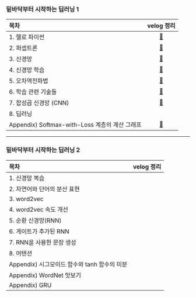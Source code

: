 ### 밑바닥부터 시작하는 딥러닝 1

|목차|velog 정리|
|:--|:--:|
|1. 헬로 파이썬|[📒](https://velog.io/@bbirong/1%EC%9E%A5.-%ED%97%AC%EB%A1%9C-%ED%8C%8C%EC%9D%B4%EC%8D%AC)|
|2. 퍼셉트론|[📒](https://velog.io/@bbirong/2%EC%9E%A5.-%ED%8D%BC%EC%85%89%ED%8A%B8%EB%A1%A0-Perceptron)|
|3. 신경망|[📒](https://velog.io/@bbirong/1-3.-%EC%8B%A0%EA%B2%BD%EB%A7%9D-v18d5g66)|
|4. 신경망 학습|[📒](https://velog.io/@bbirong/%EB%B0%91%EB%94%A5-1-4.-%EC%8B%A0%EA%B2%BD%EB%A7%9D-%ED%95%99%EC%8A%B5)|
|5. 오차역전파법|[📒](https://velog.io/write?id=ec9c17d7-45f0-4be2-a8d0-6d410d50a80a)|
|6. 학습 관련 기술들|[📒](https://velog.io/@bbirong/%EB%B0%91%EB%94%A5-6%EC%9E%A5.-%ED%95%99%EC%8A%B5-%EA%B4%80%EB%A0%A8-%EA%B8%B0%EC%88%A0%EB%93%A4)|
|7. 합성곱 신경망 (CNN)|[📒](https://velog.io/@bbirong/%EB%B0%91%EB%94%A5-7%EC%9E%A5.-%ED%95%A9%EC%84%B1%EA%B3%B1-%EC%8B%A0%EA%B2%BD%EB%A7%9DCNN)|
|8. 딥러닝||
|Appendix) Softmax-with-Loss 계층의 계산 그래프|[📒](https://velog.io/@bbirong/%EB%B0%91%EB%94%A5-%EB%B6%80%EB%A1%9D-A.-Softmax-with-Loss-%EA%B3%84%EC%B8%B5%EC%9D%98-%EA%B3%84%EC%82%B0-%EA%B7%B8%EB%9E%98%ED%94%84)|

---

### 밑바닥부터 시작하는 딥러닝 2

|목차|velog 정리|
|:--|:--:|
|1. 신경망 복습||
|2. 자연어와 단어의 분산 표현||
|3. word2vec||
|4. word2vec 속도 개선||
|5. 순환 신경망(RNN)||
|6. 게이트가 추가된 RNN||
|7. RNN을 사용한 문장 생성||
|8. 어텐션||
|Appendix) 시그모이드 함수와 tanh 함수의 미분||
|Appendix) WordNet 맛보기||
|Appendix) GRU||

